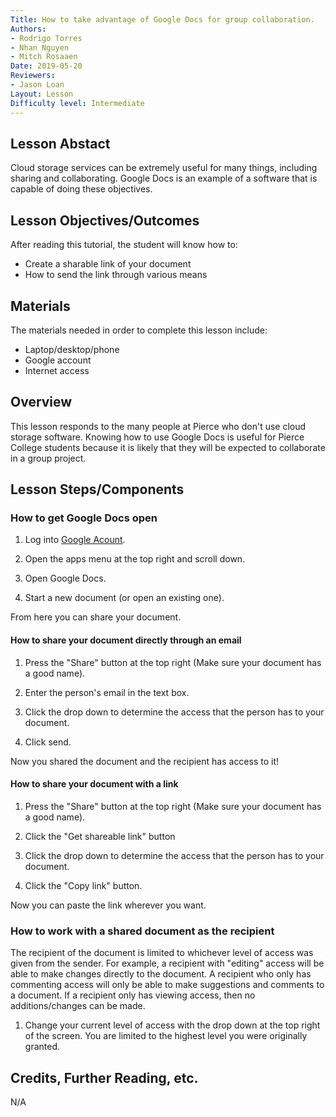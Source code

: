 ```yaml
---
Title: How to take advantage of Google Docs for group collaboration.
Authors:
- Rodrigo Torres 
- Nhan Nguyen 
- Mitch Rosaaen
Date: 2019-05-20
Reviewers:
- Jason Loan
Layout: Lesson
Difficulty level: Intermediate
---
```

## Lesson Abstact

Cloud storage services can be extremely useful for many things, including sharing and collaborating. Google Docs is an example of a software that is capable of doing these objectives.

## Lesson Objectives/Outcomes

After reading this tutorial, the student will know how to:

- Create a sharable link of your document
- How to send the link through various means

## Materials

The materials needed in order to complete this lesson include:

- Laptop/desktop/phone
- Google account
- Internet access

## Overview

This lesson responds to the many people at Pierce who don't use cloud storage software. Knowing how to use Google Docs is useful for Pierce College students because it is likely that they will be expected to collaborate in a group project.

## Lesson Steps/Components

### How to get Google Docs open

1. Log into [Google Acount](https://accounts.google.com).

2. Open the apps menu at the top right and scroll down.

3. Open Google Docs.

4. Start a new document (or open an existing one).

From here you can share your document.

#### How to share your document directly through an email

1. Press the "Share" button at the top right (Make sure your document has a good name).

2. Enter the person's email in the text box.

3. Click the drop down to determine the access that the person has to your document.

4. Click send.

Now you shared the document and the recipient has access to it!

#### How to share your document with a link

1. Press the "Share" button at the top right (Make sure your document has a good name).

2. Click the "Get shareable link" button

3. Click the drop down to determine the access that the person has to your document.

4. Click the "Copy link" button.

Now you can paste the link wherever you want.

### How to work with a shared document as the recipient

The recipient of the document is limited to whichever level of access was given from the sender. For example, a recipient with "editing" access will be able to make changes directly to the document. A recipient who only has commenting access will only be able to make suggestions and comments to a document. If a recipient only has viewing access, then no additions/changes can be made.

1. Change your current level of access with the drop down at the top right of the screen. You are limited to the highest level you were originally granted.

## Credits, Further Reading, etc.

N/A
